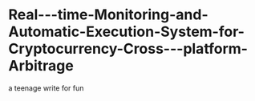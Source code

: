 # Real---time-Monitoring-and-Automatic-Execution-System-for-Cryptocurrency-Cross---platform-Arbitrage
a teenage write for fun
